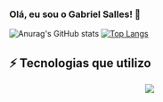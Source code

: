 ### Olá, eu sou o Gabriel Salles! 👋

![Anurag's GitHub stats](https://github-readme-stats-sigma-five.vercel.app/api?username=LukasKMH&show_icons=true&theme=dark)
[![Top Langs](https://github-readme-stats-sigma-five.vercel.app/api/top-langs/?username=LukasKMH&hide_progress=true&theme=dark)](https://github.com/anuraghazra/github-readme-stats)

## ⚡ Tecnologias que utilizo


<p align="center">
  <a href="https://skillicons.dev">
    <img src="https://skillicons.dev/icons?i=python,java,c++,dart" />
  </a>
</p>
